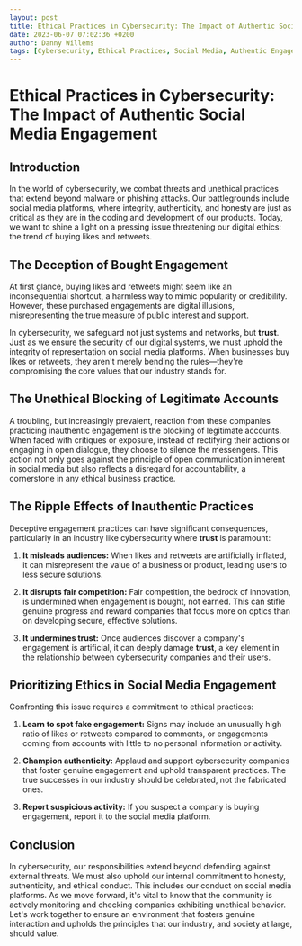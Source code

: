 ```yaml
---
layout: post
title: Ethical Practices in Cybersecurity: The Impact of Authentic Social Media Engagement
date: 2023-06-07 07:02:36 +0200
author: Danny Willems
tags: [Cybersecurity, Ethical Practices, Social Media, Authentic Engagement, Digital Ethics, Trust, Unethical Behavior, Fair Competition, Account Blocking, Digital Deception, Red Teaming, InfoSec, Online Trust, Reporting Suspicious Activity]
---
```


# Ethical Practices in Cybersecurity: The Impact of Authentic Social Media Engagement

## Introduction

In the world of cybersecurity, we combat threats and unethical practices that extend beyond malware or phishing attacks. Our battlegrounds include social media platforms, where integrity, authenticity, and honesty are just as critical as they are in the coding and development of our products. Today, we want to shine a light on a pressing issue threatening our digital ethics: the trend of buying likes and retweets.

## The Deception of Bought Engagement

At first glance, buying likes and retweets might seem like an inconsequential shortcut, a harmless way to mimic popularity or credibility. However, these purchased engagements are digital illusions, misrepresenting the true measure of public interest and support.

In cybersecurity, we safeguard not just systems and networks, but **trust**. Just as we ensure the security of our digital systems, we must uphold the integrity of representation on social media platforms. When businesses buy likes or retweets, they aren't merely bending the rules—they're compromising the core values that our industry stands for.

## The Unethical Blocking of Legitimate Accounts

A troubling, but increasingly prevalent, reaction from these companies practicing inauthentic engagement is the blocking of legitimate accounts. When faced with critiques or exposure, instead of rectifying their actions or engaging in open dialogue, they choose to silence the messengers. This action not only goes against the principle of open communication inherent in social media but also reflects a disregard for accountability, a cornerstone in any ethical business practice.

## The Ripple Effects of Inauthentic Practices

Deceptive engagement practices can have significant consequences, particularly in an industry like cybersecurity where **trust** is paramount:

1. **It misleads audiences:** When likes and retweets are artificially inflated, it can misrepresent the value of a business or product, leading users to less secure solutions.

2. **It disrupts fair competition:** Fair competition, the bedrock of innovation, is undermined when engagement is bought, not earned. This can stifle genuine progress and reward companies that focus more on optics than on developing secure, effective solutions.

3. **It undermines trust:** Once audiences discover a company's engagement is artificial, it can deeply damage **trust**, a key element in the relationship between cybersecurity companies and their users.

## Prioritizing Ethics in Social Media Engagement

Confronting this issue requires a commitment to ethical practices:

1. **Learn to spot fake engagement:** Signs may include an unusually high ratio of likes or retweets compared to comments, or engagements coming from accounts with little to no personal information or activity.

2. **Champion authenticity:** Applaud and support cybersecurity companies that foster genuine engagement and uphold transparent practices. The true successes in our industry should be celebrated, not the fabricated ones.

3. **Report suspicious activity:** If you suspect a company is buying engagement, report it to the social media platform.

## Conclusion

In cybersecurity, our responsibilities extend beyond defending against external threats. We must also uphold our internal commitment to honesty, authenticity, and ethical conduct. This includes our conduct on social media platforms. As we move forward, it's vital to know that the community is actively monitoring and checking companies exhibiting unethical behavior. Let's work together to ensure an environment that fosters genuine interaction and upholds the principles that our industry, and society at large, should value.
